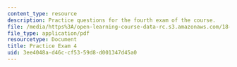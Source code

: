 ```yaml
---
content_type: resource
description: Practice questions for the fourth exam of the course.
file: /media/https%3A/open-learning-course-data-rc.s3.amazonaws.com/18-01-single-variable-calculus-fall-2006/3ee4048ad46ccf5359d8d001347d45a0_prexam4b.pdf
file_type: application/pdf
resourcetype: Document
title: Practice Exam 4
uid: 3ee4048a-d46c-cf53-59d8-d001347d45a0
---
```

